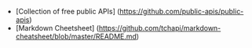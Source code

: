 * [Collection of free public APIs]
(https://github.com/public-apis/public-apis)
* [Markdown Cheetsheet] (https://github.com/tchapi/markdown-cheatsheet/blob/master/README.md)
